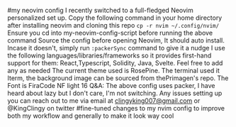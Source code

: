 #my neovim config
I recently switched to a full-fledged Neovim personalized set up.
Copy the following command in your home directory after installing neovim and cloning this repo
`cp -r nvim ~/.config/nvim/`
Ensure you cd into my-neovim-config-script before running the above command
Source the config before opening Neovim, It should auto install.
Incase it doesn't, simply run `:packerSync` command to give it a nudge
I use the following languages/libraries/frameworks so it provides first-hand support for them:
React,Typescript, Solidity, Java, Svelte. Feel free to add any as needed
The current theme used is RosePine.
The terminal used it Iterm, the background image can be sourced from thePrimagen's repo.
The Font is FiraCode NF light 16
Q&A:
The above config uses packer, I have heard about lazy but I don't care, I'm not switching.
Any issues setting up you can reach out to me via email  at clingyking007@gmail.com or @KingClingy on twitter
#fine-tuned changes to my nvim config to improve both my workflow and generally to make it look way cool
